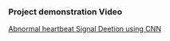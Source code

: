### Project demonstration Video
[Abnormal heartbeat Signal Deetion using CNN](https://drive.google.com/file/d/13oSdaPHiIPR3I2TBY3VtTeij0jNnJCo_/view?usp=sharing)